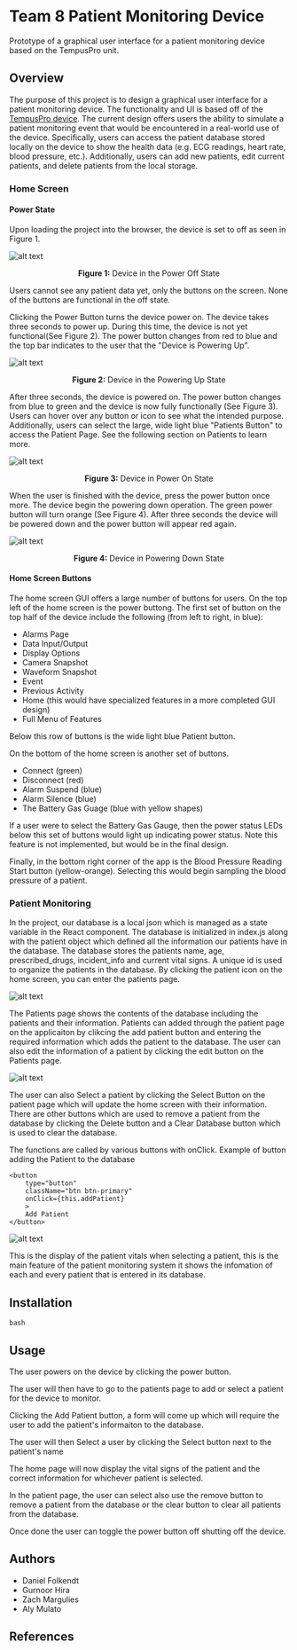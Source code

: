 # Team 8 Patient Monitoring Device

Prototype of a graphical user interface for a patient monitoring device based on the TempusPro unit. 

## Overview

The purpose of this project is to design a graphical user interface for a patient monitoring device. The functionality and UI is based off of the [TempusPro device](https://www.documents.philips.com/assets/Instruction%20for%20Use/20210913/f810edd239df41c19c96ada200c9eb6d.pdf). The current design offers users the ability to simulate a patient monitoring event that would be encountered in a real-world use of the device. Specifically, users can access the patient database stored locally on the device to show the health data (e.g. ECG readings, heart rate, blood pressure, etc.). Additionally, users can add new patients, edit current patients, and delete patients from the local storage. 

### Home Screen

#### Power State
Upon loading the project into the browser, the device is set to off as seen in Figure 1.

![alt text](/img/homePageOff.png)<p align="center"><b>Figure 1:</b> Device in the Power Off State</p>

Users cannot see any patient data yet, only the buttons on the screen. None of the buttons are functional in the off state.

Clicking the Power Button turns the device power on. The device takes three seconds to power up. During this time, the device is not yet functional(See Figure 2). The power button changes from red to blue and the top bar indicates to the user that the "Device is Powering Up".

![alt text](/img/homePagePoweringUp.png)
<p align="center"><b>Figure 2:</b> Device in the Powering Up State</p>

After three seconds, the device is powered on. The power button changes from blue to green and the device is now fully functionally (See Figure 3). Users can hover over any button or icon to see what the intended purpose. Additionally, users can select the large, wide light blue "Patients Button" to access the Patient Page. See the following section on Patients to learn more.

![alt text](/img/homePageOn.png)
<p align="center"><b>Figure 3:</b> Device in Power On State</p>

When the user is finished with the device, press the power button once more. The device begin the powering down operation. The green power button will turn orange (See Figure 4). After three seconds the device will be powered down and the power button will appear red again.

![alt text](/img/homePagePoweringDown.png)
<p align="center"><b>Figure 4:</b> Device in Powering Down State</p>

#### Home Screen Buttons

The home screen GUI offers a large number of buttons for users. On the top left of the home screen is the power buttong. The first set of button on the top half of the device include the following (from left to right, in blue):

- Alarms Page
- Data Input/Output
- Display Options
- Camera Snapshot
- Waveform Snapshot 
- Event
- Previous Activity
- Home (this would have specialized features in a more completed GUI design)
- Full Menu of Features

Below this row of buttons is the wide light blue Patient button. 

On the bottom of the home screen is another set of buttons.
- Connect (green)
- Disconnect (red)
- Alarm Suspend (blue)
- Alarm Silence (blue)
- The Battery Gas Guage (blue with yellow shapes)

If a user were to select the Battery Gas Gauge, then the power status LEDs below this set of buttons would light up indicating power status. Note this feature is not implemented, but would be in the final design.

Finally, in the bottom right corner of the app is the Blood Pressure Reading Start button (yellow-orange). Selecting this would begin sampling the blood pressure of a patient.


### Patient Monitoring

In the project, our database is a local json which is managed as a state variable in the React component.  The database is initialized in index.js along with the patient object which defined all the information our patients have in the database.  The database stores the patients name, age, prescribed_drugs, incident_info and current vital signs.  A unique id is used to organize the patients in the database.  By clicking the patient icon on the home screen, you can enter the patients page.

![alt text](/img/patientPage.png)

The Patients page shows the contents of the database including the patients and their information.  Patients can added through the patient page on the applicaiton by clikcing the add patient button and entering the required information which adds the patient to the database.  The user can also edit the information of a patient by clicking the edit button on the Patients page.  

![alt text](/img/addPatient.png)

The user can also Select a patient by clicking the Select Button on the patient page which will update the home screen with their information.  There are other buttons which are used to remove a patient from the database by clicking the Delete button and a Clear Database button which is used to clear the database.  


The functions are called by various buttons with onClick.
Example of button adding the Patient to the database

```
<button
    type="button"
    className="btn btn-primary"
    onClick={this.addPatient}
    >
    Add Patient
</button>
```

![alt text](/img/patientInfo.png)

This is the display of the patient vitals when selecting a patient, this is the main feature of the patient monitoring system it shows the infomation of each and every patient that is entered in its database.

## Installation

```
bash
```

## Usage

The user powers on the device by clicking the power button.  

The user will then have to go to the patients page to add or select a patient for the device to monitor.

Clicking the Add Patient button, a form will come up which will require the user to add the patient's informaiton to the database.  

The user will then Select a user by clicking the Select button next to the patient's name

The home page will now display the vital signs of the patient and the correct information for whichever patient is selected.

In the patient page, the user can select also use the remove button to remove a patient from the database or the clear button to clear all patients from the database.

Once done the user can toggle the power button off shutting off the device.

## Authors

- Daniel Folkendt
- Gurnoor Hira
- Zach Margulies
- Aly Mulato

## References

